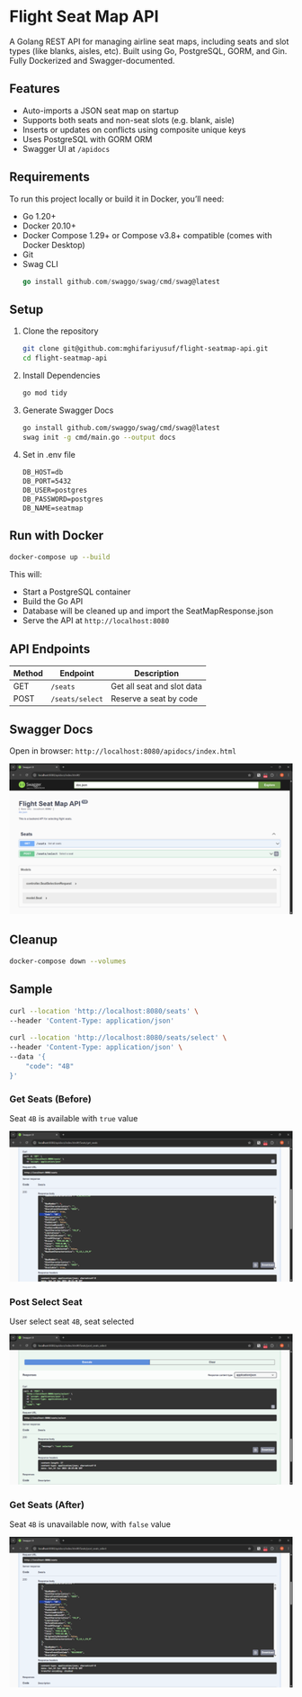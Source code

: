 # Flight Seat Map API

A Golang REST API for managing airline seat maps, including seats and slot types (like blanks, aisles, etc). Built using Go, PostgreSQL, GORM, and Gin. Fully Dockerized and Swagger-documented.

## Features

- Auto-imports a JSON seat map on startup
- Supports both seats and non-seat slots (e.g. blank, aisle)
- Inserts or updates on conflicts using composite unique keys
- Uses PostgreSQL with GORM ORM
- Swagger UI at `/apidocs`

## Requirements

To run this project locally or build it in Docker, you’ll need:
- Go 1.20+
- Docker 20.10+
- Docker Compose 1.29+ or Compose v3.8+ compatible (comes with Docker Desktop)
- Git
- Swag CLI
    ```go
    go install github.com/swaggo/swag/cmd/swag@latest
    ```

## Setup

1. Clone the repository
    ```bash
    git clone git@github.com:mghifariyusuf/flight-seatmap-api.git
    cd flight-seatmap-api
    ```

2. Install Dependencies
    ```bash
    go mod tidy
    ```

3. Generate Swagger Docs
    ```bash
    go install github.com/swaggo/swag/cmd/swag@latest
    swag init -g cmd/main.go --output docs
    ```

4. Set in .env file
    ```
    DB_HOST=db
    DB_PORT=5432
    DB_USER=postgres
    DB_PASSWORD=postgres
    DB_NAME=seatmap
    ```

## Run with Docker
```bash
docker-compose up --build
```

This will:
- Start a PostgreSQL container
- Build the Go API
- Database will be cleaned up and import the SeatMapResponse.json
- Serve the API at `http://localhost:8080`

## API Endpoints

| Method | Endpoint        | Description                  |
|--------|-----------------|------------------------------|
| GET    | `/seats`	       | Get all seat and slot data   |
| POST	 | `/seats/select` |	Reserve a seat by code    |

## Swagger Docs

Open in browser: `http://localhost:8080/apidocs/index.html`

![](images/swagger.png)

## Cleanup

```bash
docker-compose down --volumes
```

## Sample

```bash
curl --location 'http://localhost:8080/seats' \
--header 'Content-Type: application/json'
```

```bash
curl --location 'http://localhost:8080/seats/select' \
--header 'Content-Type: application/json' \
--data '{
    "code": "4B"
}'
```

### Get Seats (Before)

Seat `4B` is available with `true` value

![](images/get-seats-before.png)

### Post Select Seat

User select seat `4B`, seat selected

![](images/post-select-seat.png)

### Get Seats (After)

Seat `4B` is unavailable now, with `false` value

![alt text](images/get-seats-after.png)